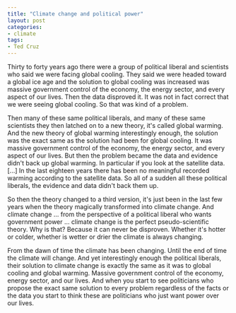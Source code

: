 ```yaml
---
title: "Climate change and political power"
layout: post
categories:
- climate
tags:
- Ted Cruz
---
```


Thirty to forty years ago there were a group of political liberal and scientists who said we were facing global cooling. They said we were headed toward a global ice age and the solution to global cooling was increased was massive government control of the economy, the energy sector, and every aspect of our lives. Then the data disproved it. It was not in fact correct that we were seeing global cooling. So that was kind of a problem.
 
Then many of these same political liberals, and many of these same scientists they then latched on to a new theory, it's called global warming. And the new theory of global warming interestingly enough, the solution was the exact same as the solution had been for global cooling. It was massive government control of the economy, the energy sector, and every aspect of our lives. But then the problem became the data and evidence didn't back up global warming. In particular if you look at the satellite data. [...] In the last eighteen years there has been no meaningful recorded warming according to the satellite data. So all of a sudden all these political liberals, the evidence and data didn't back them up.

So then the theory changed to a third version, it's just been in the last few years when the theory magically transformed into climate change. And climate change ... from the perspective of a political liberal who wants government power ... climate change is the perfect pseudo-scientific theory. Why is that? Because it can never be disproven. Whether it's hotter or colder, whether is wetter or drier the climate is always changing.

From the dawn of time the climate has been changing. Until the end of time the climate will change. And yet interestingly enough the political liberals, their solution to climate change is exactly the same as it was to global cooling and global warming. Massive government control of the economy, energy sector, and our lives. And when you start to see politicians who propose the exact same solution to every problem regardless of the facts or the data you start to think these are politicians who just want power over our lives.